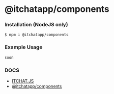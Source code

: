 # @itchatapp/components

### Installation (NodeJS only)
```
$ npm i @itchatapp/components
```

### Example Usage
```ts
soon
```


### DOCS
- [ITCHAT.JS](https://docs.itchat.world/itchat.js)
- [@itchatapp/components](https://docs.itchat.world/itchat.js)
